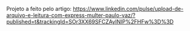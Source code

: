 Projeto a feito pelo artigo:
https://www.linkedin.com/pulse/upload-de-arquivo-e-leitura-com-express-multer-paulo-vaz/?published=t&trackingId=SOr3XX69SFCZAyINIP%2FHFw%3D%3D
